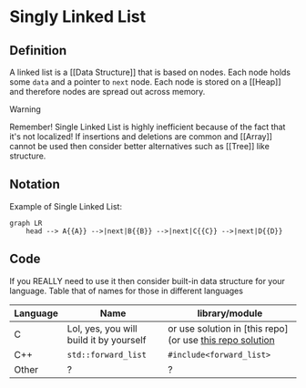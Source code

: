 # Singly Linked List
## Definition
A linked list is a [[Data Structure]] that is based on nodes. Each node holds some `data` and a pointer to `next` node. Each node is stored on a [[Heap]] and therefore nodes are spread out across memory. 

> [!Warning]
> Remember! Single Linked List is highly inefficient because of the fact that it's not localized! If insertions and deletions are common and [[Array]] cannot be used then consider better alternatives such as [[Tree]] like structure.

## Notation
Example of Single Linked List:
```mermaid
graph LR
    head --> A{{A}} -->|next|B{{B}} -->|next|C{{C}} -->|next|D{{D}}
```

## Code
If you REALLY need to use it then consider built-in data structure for your language.
Table that of names for those in different languages

| Language | Name                                    | library/module                                                                                                  |
| -------- | --------------------------------------- | --------------------------------------------------------------------------------------------------------------- |
| C        | Lol, yes, you will build it by yourself | or use solution in [this repo](or use [this repo solution](https://github.com/mkirchner/linked-list-good-taste) |
| C++      | `std::forward_list`                     | `#include<forward_list>`                                                                                        |
| Other    | ?                                       | ?                                                                                                               |
